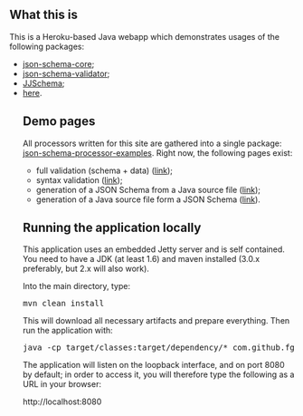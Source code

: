 <h2>What this is</h2>

<p>This is a Heroku-based Java webapp which demonstrates usages of the following packages:</p>

<ul>
    <li><a href="https://github.com/fge/json-schema-core">json-schema-core</a>;</li>
    <li><a href="https://github.com/fge/json-schema-validator">json-schema-validator</a>;</li>
    <li><a href="https://github.com/reinert/JJSchema">JJSchema</a>;</li>
    <li><a href="https://github.com/joelittlejohn/jsonschema2pojo>jsonschema2pojo</a>;</li>
</ul>

<p>This application is available <a href="http://json-schema-validator.herokuapp.com">here</a>.</p>

<h2>Demo pages</h2>

<p>All processors written for this site are gathered into a single package: <a
href="https://github.com/fge/json-schema-processor-examples">json-schema-processor-examples</a>.
Right now, the following pages exist:</p>

<ul>
    <li>full validation (schema + data) (<a
    href="http://json-schema-validator.herokuapp.com">link</a>);</li>
    <li>syntax validation (<a
    href="http://json-schema-validator.herokuapp.com/syntax.html">link</a>);</li>
    <li>generation of a JSON Schema from a Java source file (<a
    href="http://json-schema-validator.herokuapp.com/jjschema.html">link</a>);</li>
    <li>generation of a Java source file form a JSON Schema (<a
    href="http://json-schema-validator.herokuapp.com/schema2pojo.html">link</a>).</li>
</ul>

<h2>Running the application locally</h2>

<p>This application uses an embedded Jetty server and is self contained. You need to have a JDK (at
least 1.6) and maven installed (3.0.x preferably, but 2.x will also work).</p>

<p>Into the main directory, type:</p>

<pre>
mvn clean install
</pre>

<p>This will download all necessary artifacts and prepare everything. Then run the application
with:</p>

<pre>
java -cp target/classes:target/dependency/* com.github.fge.jsonschema.WebApp
</pre>

<p>The application will listen on the loopback interface, and on port 8080 by default; in order to
access it, you will therefore type the following as a URL in your browser:</p>

<p>
http://localhost:8080
</p>

